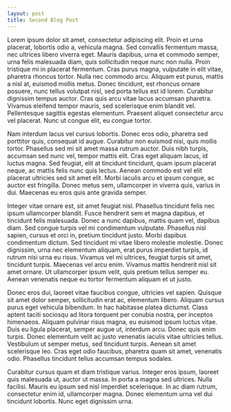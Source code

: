 ```yaml
---
layout: post
title: Second Blog Post
---
```


Lorem ipsum dolor sit amet, consectetur adipiscing elit. Proin et urna placerat, lobortis odio a, vehicula magna. Sed convallis fermentum massa, nec ultrices libero viverra eget. Mauris dapibus, urna et commodo semper, urna felis malesuada diam, quis sollicitudin neque nunc non nulla. Proin tristique mi in placerat fermentum. Cras purus magna, vulputate in elit vitae, pharetra rhoncus tortor. Nulla nec commodo arcu. Aliquam est purus, mattis a nisl at, euismod mollis metus. Donec tincidunt, est rhoncus ornare posuere, nunc tellus volutpat nisl, sed porta tellus est id lorem. Curabitur dignissim tempus auctor. Cras quis arcu vitae lacus accumsan pharetra. Vivamus eleifend tempor mauris, sed scelerisque enim blandit vel. Pellentesque sagittis egestas elementum. Praesent aliquet consectetur arcu vel placerat. Nunc ut congue elit, eu congue tortor.

Nam interdum lacus vel cursus lobortis. Donec eros odio, pharetra sed porttitor quis, consequat id augue. Curabitur non euismod nisi, quis mollis tortor. Phasellus sed mi sit amet massa rutrum auctor. Duis nibh turpis, accumsan sed nunc vel, tempor mattis elit. Cras eget aliquam lacus, id luctus magna. Sed feugiat, elit at tincidunt tincidunt, quam ipsum placerat neque, ac mattis felis nunc quis lectus. Aenean commodo est vel elit placerat ultricies sed sit amet elit. Morbi iaculis arcu et ipsum congue, ac auctor est fringilla. Donec metus sem, ullamcorper in viverra quis, varius in dui. Maecenas eu eros quis ante gravida semper.

Integer vitae ornare est, sit amet feugiat nisl. Phasellus tincidunt felis nec ipsum ullamcorper blandit. Fusce hendrerit sem et magna dapibus, et tincidunt felis malesuada. Donec a nunc dapibus, mattis quam vel, dapibus diam. Sed congue turpis vel mi condimentum vulputate. Phasellus nisl sapien, cursus et orci in, pretium tincidunt justo. Morbi dapibus condimentum dictum. Sed tincidunt mi vitae libero molestie molestie. Donec dignissim, urna nec elementum aliquam, erat purus imperdiet turpis, id rutrum nisi urna eu risus. Vivamus vel mi ultrices, feugiat turpis sit amet, tincidunt turpis. Maecenas vel arcu enim. Vivamus mattis hendrerit nisl sit amet ornare. Ut ullamcorper ipsum velit, quis pretium tellus semper eu. Aenean venenatis neque eu tortor fermentum aliquam et ut justo.

Donec eros dui, laoreet vitae faucibus congue, ultricies vel sapien. Quisque sit amet dolor semper, sollicitudin erat ac, elementum libero. Aliquam cursus purus eget vehicula bibendum. In hac habitasse platea dictumst. Class aptent taciti sociosqu ad litora torquent per conubia nostra, per inceptos himenaeos. Aliquam pulvinar risus magna, eu euismod ipsum luctus vitae. Duis eu ligula placerat, semper augue ut, interdum arcu. Donec quis enim turpis. Donec elementum velit ac justo venenatis iaculis vitae ultricies tellus. Vestibulum ut semper metus, sed tincidunt turpis. Aenean sit amet scelerisque leo. Cras eget odio faucibus, pharetra quam sit amet, venenatis odio. Phasellus tincidunt tellus accumsan tempus sodales.

Curabitur cursus quam et diam tristique varius. Integer eros ipsum, laoreet quis malesuada ut, auctor ut massa. In porta a magna sed ultrices. Nulla facilisi. Mauris eu ipsum sed nisl imperdiet scelerisque. In ac diam rutrum, consectetur enim id, ullamcorper magna. Donec elementum urna vel dui tincidunt lobortis. Nunc eget dignissim urna.